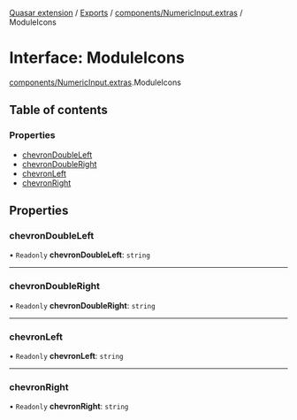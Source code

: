 [Quasar extension](../index.md) / [Exports](../modules.md) / [components/NumericInput.extras](../modules/components_NumericInput_extras.md) / ModuleIcons

# Interface: ModuleIcons

[components/NumericInput.extras](../modules/components_NumericInput_extras.md).ModuleIcons

## Table of contents

### Properties

- [chevronDoubleLeft](components_NumericInput_extras.ModuleIcons.md#chevrondoubleleft)
- [chevronDoubleRight](components_NumericInput_extras.ModuleIcons.md#chevrondoubleright)
- [chevronLeft](components_NumericInput_extras.ModuleIcons.md#chevronleft)
- [chevronRight](components_NumericInput_extras.ModuleIcons.md#chevronright)

## Properties

### chevronDoubleLeft

• `Readonly` **chevronDoubleLeft**: `string`

___

### chevronDoubleRight

• `Readonly` **chevronDoubleRight**: `string`

___

### chevronLeft

• `Readonly` **chevronLeft**: `string`

___

### chevronRight

• `Readonly` **chevronRight**: `string`
